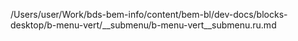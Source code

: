 /Users/user/Work/bds-bem-info/content/bem-bl/dev-docs/blocks-desktop/b-menu-vert/__submenu/b-menu-vert__submenu.ru.md